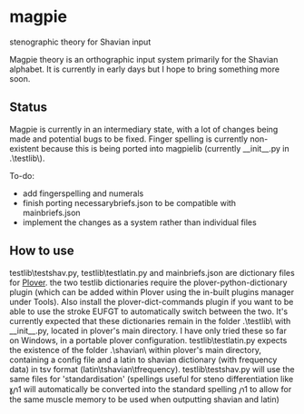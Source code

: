 # magpie
stenographic theory for Shavian input

Magpie theory is an orthographic input system primarily for the Shavian alphabet.
It is currently in early days but I hope to bring something more soon.

## Status
Magpie is currently in an intermediary state, with a lot of changes being made and potential bugs to be fixed. Finger spelling is currently non-existent because this is being ported into magpielib (currently \_\_init\_\_.py in .\\testlib\\).

To-do:
- add fingerspelling and numerals
- finish porting necessarybriefs.json to be compatible with mainbriefs.json
- implement the changes as a system rather than individual files

## How to use
testlib\\testshav.py, testlib\\testlatin.py and mainbriefs.json are dictionary files for [Plover](https://github.com/openstenoproject/plover). the two testlib dictionaries require the plover-python-dictionary plugin (which can be added within Plover using the in-built plugins manager under Tools).
Also install the plover-dict-commands plugin if you want to be able to use the stroke EUFGT to automatically switch between the two. It's currently expected that these dictionaries remain in the folder .\\testlib\\ with \_\_init\_\_.py, located in plover's main directory. I have only tried these so far on Windows, in a portable plover configuration.
testlib\\testlatin.py expects the existence of the folder .\\shavian\\ within plover's main directory, containing a config file and a latin to shavian dictionary (with frequency data) in tsv format (latin\\tshavian\\tfrequency). testlib\\testshav.py will use the same files for 'standardisation' (spellings useful for steno differentiation like 𐑣𐑢𐑪𐑑 will automatically be converted into the standard spelling 𐑢𐑪𐑑 to allow for the same muscle memory to be used when outputting shavian and latin)
